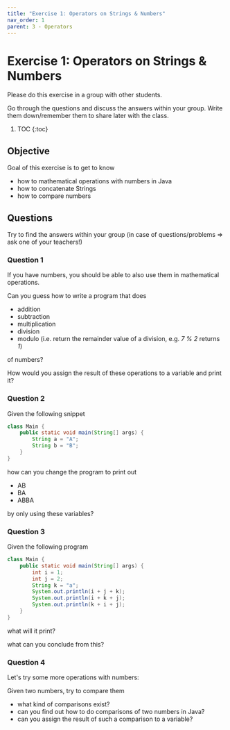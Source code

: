 ```yaml
---
title: "Exercise 1: Operators on Strings & Numbers"
nav_order: 1
parent: 3 - Operators
---
```


# Exercise 1: Operators on Strings & Numbers
Please do this exercise in a group with other students.

Go through the questions and discuss the answers within your group.
Write them down/remember them to share later with the class.

1. TOC
{:toc}

## Objective
Goal of this exercise is to get to know
* how to mathematical operations with numbers in Java
* how to concatenate Strings
* how to compare numbers

## Questions
Try to find the answers within your group (in case of questions/problems => ask one of your teachers!)

### Question 1
If you have numbers, you should be able to also use them in mathematical operations.

Can you guess how to write a program that does
* addition
* subtraction
* multiplication
* division
* modulo (i.e. return the remainder value of a division, e.g. _7 % 2_ returns _1_)

of numbers?

How would you assign the result of these operations to a variable and print it?

### Question 2
Given the following snippet

```java
class Main {
    public static void main(String[] args) {
        String a = "A";
        String b = "B";
    }
}
``` 

how can you change the program to print out 
* AB
* BA
* ABBA

by only using these variables?

### Question 3
Given the following program

```java
class Main {
    public static void main(String[] args) {
        int i = 1;
        int j = 2;
        String k = "a";
        System.out.println(i + j + k);
        System.out.println(i + k + j);
        System.out.println(k + i + j);
    }
}
```

what will it print?

what can you conclude from this?

### Question 4
Let's try some more operations with numbers:

Given two numbers, try to compare them
* what kind of comparisons exist?
* can you find out how to do comparisons of two numbers in Java?
* can you assign the result of such a comparison to a variable?